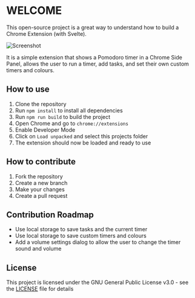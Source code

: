 # WELCOME
This open-source project is a great way to understand how to build a Chrome Extension (with Svelte).

![Screenshot](https://github.com/con-dog/pomodoro-focus/blob/1566d3a6ad2f88b496693840246c03ae778ff564/extension/screenshots/Screenshot%201%20(1).png)

It is a simple extension that shows a Pomodoro timer in a Chrome Side Panel, allows the user to run a timer, add tasks, and set their own
custom timers and colours.

## How to use
1. Clone the repository
2. Run `npm install` to install all dependencies
3. Run `npm run build` to build the project
4. Open Chrome and go to `chrome://extensions`
5. Enable Developer Mode
6. Click on `Load unpacked` and select this projects folder
7. The extension should now be loaded and ready to use

## How to contribute
1. Fork the repository
2. Create a new branch
3. Make your changes
4. Create a pull request

## Contribution Roadmap
- Use local storage to save tasks and the current timer
- Use local storage to save custom timers and colours
- Add a volume settings dialog to allow the user to change the timer sound and volume

## License
This project is licensed under the GNU General Public License v3.0 - see the [LICENSE](LICENSE) file for details
```
